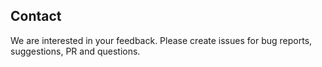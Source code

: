 
## Contact <a name="Contact"></a>

We are interested in your feedback. Please create issues for bug reports, suggestions, PR and questions.  
